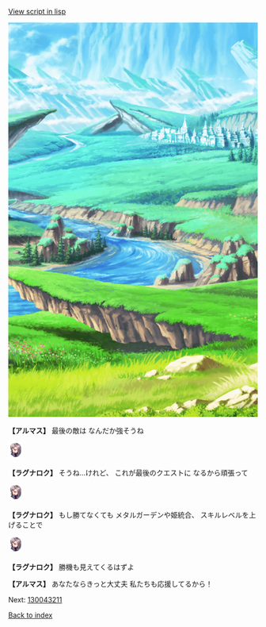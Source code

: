 [View script in lisp](../scripts/110204019.txt)

![plain.png](../images/backgrounds/plain.png)

**【アルマス】**
最後の敵は
なんだか強そうね

<img src="../images/units/103611.png" alt="103611.png" height="34"/>

**【ラグナロク】**
そうね…けれど、
これが最後のクエストに
なるから頑張って

<img src="../images/units/103611.png" alt="103611.png" height="34"/>

**【ラグナロク】**
もし勝てなくても
メタルガーデンや姫統合、
スキルレベルを上げることで

<img src="../images/units/103611.png" alt="103611.png" height="34"/>

**【ラグナロク】**
勝機も見えてくるはずよ

**【アルマス】**
あなたならきっと大丈夫
私たちも応援してるから！

Next: [130043211](130043211.md)

[Back to index](index.md)
